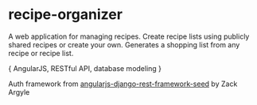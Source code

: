 recipe-organizer
====================================

A web application for managing recipes. Create recipe lists using publicly shared recipes or create your own. Generates a shopping list from any recipe or recipe list.

{ AngularJS, RESTful API, database modeling }

Auth framework from [angularjs-django-rest-framework-seed](https://github.com/zackargyle/angularjs-django-rest-framework-seed) by Zack Argyle
